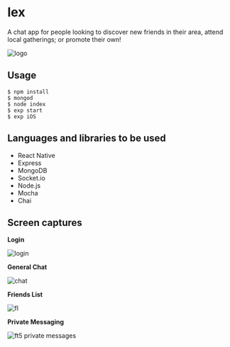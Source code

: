 # lex

A chat app for people looking to discover new friends in their area, attend local gatherings; or promote their own!

![logo](https://user-images.githubusercontent.com/14259747/42256128-31a9ca1a-7f04-11e8-8138-09dd2394340f.PNG)

## Usage

```
$ npm install
$ mongod
$ node index
$ exp start
$ exp iOS
```

## Languages and libraries to be used

- React Native
- Express
- MongoDB
- Socket.io
- Node.js
- Mocha
- Chai

## Screen captures

**Login**

![login](https://user-images.githubusercontent.com/14259747/43110570-9bf724e2-8ea1-11e8-8fc4-6dde7a7fee63.gif)

**General Chat**

![chat](https://user-images.githubusercontent.com/14259747/43110561-9424521c-8ea1-11e8-9d7d-c5cb3bb16d00.gif)

**Friends List**

![fl](https://user-images.githubusercontent.com/14259747/43117958-641d72e2-8ec4-11e8-8eea-73b1fd8146b3.gif)

**Private Messaging**

![ft5 private messages](https://user-images.githubusercontent.com/14259747/43184273-e505db32-8f9c-11e8-83c6-e902a07f354f.gif)
